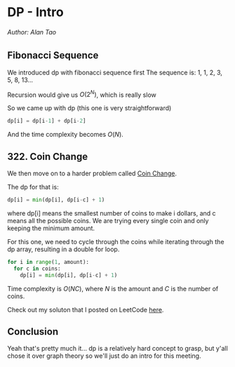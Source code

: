 # DP - Intro
###### Author: Alan Tao

## Fibonacci Sequence
We introduced dp with fibonacci sequence first
The sequence is:
1, 1, 2, 3, 5, 8, 13...

Recursion would give us $O(2^N)$, which is really slow

So we came up with dp (this one is very straightforward)

```python
dp[i] = dp[i-1] + dp[i-2]
```

And the time complexity becomes $O(N)$.

## 322. Coin Change
We then move on to a harder problem called [Coin Change](https://leetcode.com/problems/coin-change/description/).

The dp for that is:
```python
dp[i] = min(dp[i], dp[i-c] + 1)
```

where dp[i] means the smallest number of coins to make i dollars, and c means all the possible coins. We are trying every single coin and only keeping the minimum amount. 

For this one, we need to cycle through the coins while iterating through the dp array, resulting in a double for loop. 
```python
for i in range(1, amount):
  for c in coins:
    dp[i] = min(dp[i], dp[i-c] + 1)
```

Time complexity is $O(NC)$, where $N$ is the amount and $C$ is the number of coins. 

Check out my soluton that I posted on LeetCode [here](https://leetcode.com/problems/coin-change/solutions/6008613/solution-for-nnhs-programming-club/).

## Conclusion
Yeah that's pretty much it... dp is a relatively hard concept to grasp, but y'all chose it over graph theory so we'll just do an intro for this meeting. 